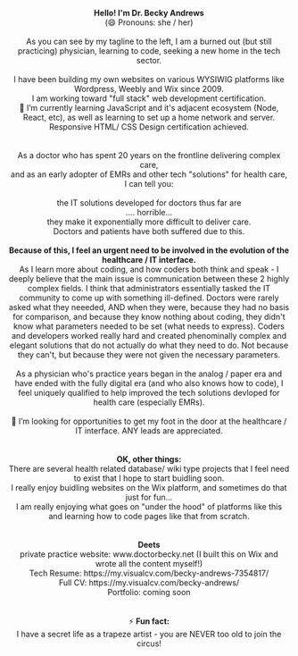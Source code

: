 <p align="center">
  <strong>Hello!  I'm Dr. Becky Andrews</strong><br> 
(😄 Pronouns: she / her)<br> <br> 
As you can see by my tagline to the left, I am a burned out (but still practicing) physician, learning to code, seeking a new home in the tech sector. <br> <br> 
I have been building my own websites on various WYSIWIG platforms like Wordpress, Weebly and Wix since 2009. <br>
I am working toward "full stack" web development certification. <br>
🌱 I’m currently learning JavaScript and it's adjacent ecosystem (Node, React, etc), as well as learning to set up a home network and server. <br>
Responsive HTML/ CSS Design certification achieved. <br><br><br>
As a doctor who has spent 20 years on the frontline delivering complex care, <br>and as an early adopter of EMRs and other tech "solutions" for health care, <br>I can tell you: <br><br> the IT solutions developed for doctors thus far are<br>.... horrible... <br>they make it exponentially more difficult to deliver care.  <br>Doctors and patients have both suffered due to this. <br>
<br><strong>Because of this, I feel an urgent need to be involved in the evolution of the healthcare / IT interface. </strong>
<br>As I learn more about coding, and how coders both think and speak - I deeply believe that the main issue is communication between these 2 highly complex fields. 
I think that administrators essentially tasked the IT community to come up with something ill-defined.  Doctors were rarely asked what they neeeded, AND when they were, because they had no basis for comparison, and because they know nothing about coding, they didn't know what parameters needed to be set (what needs to express). Coders and developers worked really hard and created phenominally complex and elegant solutions that do not actually do what they need to do.  Not because they can't, but because they were not given the necessary parameters.   
<br>
<br> As a physician who's practice years began in the analog / paper era and have ended with the fully digital era (and who also knows how to code), I feel uniquely qualified to help improved the tech solutions devloped for health care (especially EMRs).  
<br><br>
👯 I’m looking for opportunities to get my foot in the door at the healthcare / IT interface. ANY leads are appreciated.<br><br><br>
  <strong>OK, other things: </strong><br>
There are several health related database/ wiki type projects that I feel need to exist that I hope to start buidling soon.<br> 
I really enjoy buidling websites on the Wix platform, and sometimes do that just for fun...<br>
I am really enjoying what goes on "under the hood" of platforms like this and learning how to code pages like that from scratch.  
<br><br><br>
<strong>Deets</strong><br>
private practice website:  www.doctorbecky.net  (I built this on Wix and wrote all the content myself!)<br>
Tech Resume:  https://my.visualcv.com/becky-andrews-7354817/ <br>
Full CV:  https://my.visualcv.com/becky-andrews/ <br>
Portfolio:  coming soon <br><br><br>
  ⚡ <strong>Fun fact: </strong><br>
  I have a secret life as a trapeze artist - you are NEVER too old to join the circus!
</p>

<!--
**DrBecky22/DrBecky22** is a ✨ _special_ ✨ repository because its `README.md` (this file) appears on your GitHub profile.
-->

